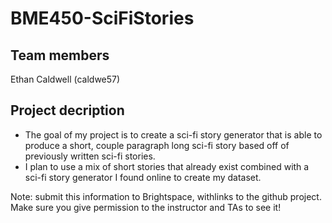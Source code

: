 # BME450-SciFiStories
## Team members
Ethan Caldwell (caldwe57)
## Project decription
- The goal of my project is to create a sci-fi story generator that is able to produce a short, couple paragraph long sci-fi story based off of previously written sci-fi stories.
- I plan to use a mix of short stories that already exist combined with a sci-fi story generator I found online to create my dataset.

Note: submit this information to Brightspace, withlinks to the github project. Make sure you give permission to the instructor and TAs to see it!
